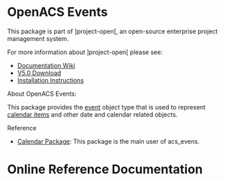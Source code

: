 # OpenACS Events
This package is part of ]project-open[, an open-source enterprise project management system.

For more information about ]project-open[ please see:
* [Documentation Wiki](http://www.project-open.com/en/)
* [V5.0 Download](https://sourceforge.net/projects/project-open/files/project-open/V5.0/)
* [Installation Instructions](http://www.project-open.com/en/list-installers)

About OpenACS Events:

<p>This package provides the <a href="/en/object-type-acs-event">event</a> object type that is used to represent <a href="/en/object-type-cal-item">calendar items</a> and other date and calendar related objects. <p>Reference <ul><li><a href="/en/package-calendar">Calendar Package</a>: This package is the main user of acs_evens.</ul>

# Online Reference Documentation

